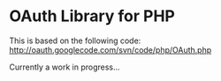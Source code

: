 OAuth Library for PHP
=====

This is based on the following code: http://oauth.googlecode.com/svn/code/php/OAuth.php

Currently a work in progress...
